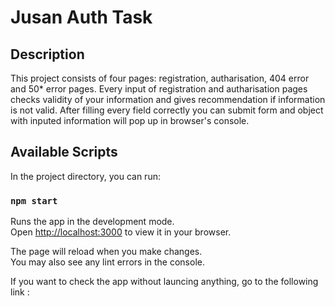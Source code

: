 # Jusan Auth Task

## Description

This project consists of four pages: registration, autharisation, 404 error and 50\* error pages. Every input of registration and autharisation pages checks validity of your information and gives recommendation if information is not valid. After filling every field correctly you can submit form and object with inputed information will pop up in browser's console.

## Available Scripts

In the project directory, you can run:

### `npm start`

Runs the app in the development mode.\
Open [http://localhost:3000](http://localhost:3000) to view it in your browser.

The page will reload when you make changes.\
You may also see any lint errors in the console.

If you want to check the app without launcing anything, go to the following link :

